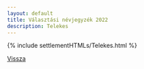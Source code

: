```yaml
---
layout: default
title: Választási névjegyzék 2022
description: Telekes
---
```


{% include settlementHTMLs/Telekes.html %}

[Vissza](../)